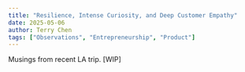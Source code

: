 ```yaml
---
title: "Resilience, Intense Curiosity, and Deep Customer Empathy"
date: 2025-05-06
author: Terry Chen
tags: ["Observations", "Entrepreneurship", "Product"]
---
```


Musings from recent LA trip. [WIP]